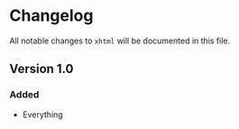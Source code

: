 # Changelog

All notable changes to `xhtml` will be documented in this file.

## Version 1.0

### Added
- Everything
